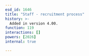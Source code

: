 ```yaml
---
esd_id: 1646
title: "Staff - recruitment process"
history: >-
  Added in version 4.00.
function: 119
interactions: []
powers: [2026]
internal: true

---
```




